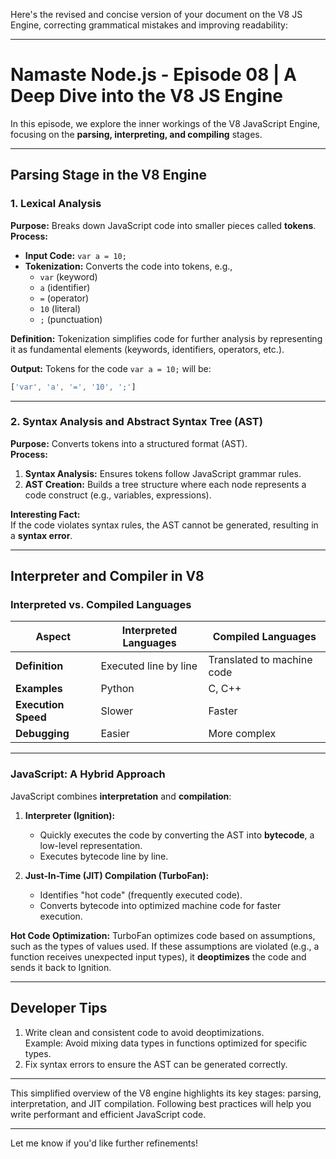 Here's the revised and concise version of your document on the V8 JS Engine, correcting grammatical mistakes and improving readability:

---

# Namaste Node.js - Episode 08 | A Deep Dive into the V8 JS Engine

In this episode, we explore the inner workings of the V8 JavaScript Engine, focusing on the **parsing, interpreting, and compiling** stages.

---

## Parsing Stage in the V8 Engine

### 1. Lexical Analysis
**Purpose:** Breaks down JavaScript code into smaller pieces called **tokens**.  
**Process:**
- **Input Code:** `var a = 10;`  
- **Tokenization:** Converts the code into tokens, e.g.,  
  - `var` (keyword)  
  - `a` (identifier)  
  - `=` (operator)  
  - `10` (literal)  
  - `;` (punctuation)

**Definition:** Tokenization simplifies code for further analysis by representing it as fundamental elements (keywords, identifiers, operators, etc.).  

**Output:** Tokens for the code `var a = 10;` will be:  
```javascript
['var', 'a', '=', '10', ';']
```

---

### 2. Syntax Analysis and Abstract Syntax Tree (AST)
**Purpose:** Converts tokens into a structured format (AST).  
**Process:**  
1. **Syntax Analysis:** Ensures tokens follow JavaScript grammar rules.  
2. **AST Creation:** Builds a tree structure where each node represents a code construct (e.g., variables, expressions).  

**Interesting Fact:**  
If the code violates syntax rules, the AST cannot be generated, resulting in a **syntax error**.

---

## Interpreter and Compiler in V8

### Interpreted vs. Compiled Languages

| **Aspect**           | **Interpreted Languages**           | **Compiled Languages**          |
|----------------------|-------------------------------------|---------------------------------|
| **Definition**       | Executed line by line              | Translated to machine code       |
| **Examples**         | Python                             | C, C++                           |
| **Execution Speed**  | Slower                             | Faster                           |
| **Debugging**        | Easier                             | More complex                     |

---

### JavaScript: A Hybrid Approach

JavaScript combines **interpretation** and **compilation**:  

1. **Interpreter (Ignition):**  
   - Quickly executes the code by converting the AST into **bytecode**, a low-level representation.  
   - Executes bytecode line by line.

2. **Just-In-Time (JIT) Compilation (TurboFan):**  
   - Identifies "hot code" (frequently executed code).  
   - Converts bytecode into optimized machine code for faster execution.  

**Hot Code Optimization:** TurboFan optimizes code based on assumptions, such as the types of values used. If these assumptions are violated (e.g., a function receives unexpected input types), it **deoptimizes** the code and sends it back to Ignition.

---

## Developer Tips
1. Write clean and consistent code to avoid deoptimizations.  
   Example: Avoid mixing data types in functions optimized for specific types.  
2. Fix syntax errors to ensure the AST can be generated correctly.  

---

This simplified overview of the V8 engine highlights its key stages: parsing, interpretation, and JIT compilation. Following best practices will help you write performant and efficient JavaScript code.

--- 

Let me know if you'd like further refinements!